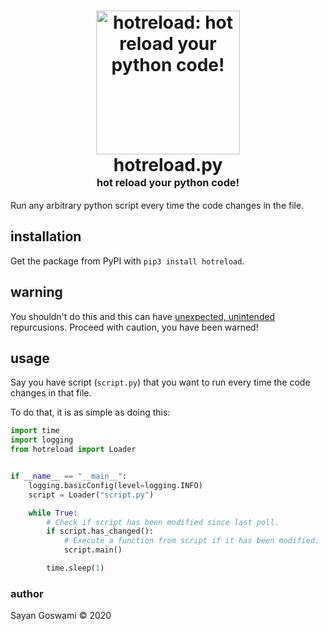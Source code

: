 <h1 align="center">
    <img src="https://raw.githubusercontent.com/say4n/hotreload/master/assets/hotreload.py.svg"
    style="background-color:rgba(0,0,0,0);" height=230 alt="hotreload: hot reload your python code!">
    <br>
    hotreload.py
    <br>
    <sup><sub><sup>hot reload your python code!</sup></sub></sup>
    <br>
</h1>

Run any arbitrary python script every time the code changes in the file.

## installation

Get the package from PyPI with `pip3 install hotreload`.

## warning

You shouldn't do this and this can have [unexpected, unintended](https://news.ycombinator.com/item?id=23516018) repurcusions. Proceed with caution, you have been warned!

## usage

Say you have script (`script.py`) that you want to run every time the code
changes in that file.

To do that, it is as simple as doing this:

```python
import time
import logging
from hotreload import Loader


if __name__ == "__main__":
    logging.basicConfig(level=logging.INFO)
    script = Loader("script.py")

    while True:
        # Check if script has been modified since last poll.
        if script.has_changed():
            # Execute a function from script if it has been modified.
            script.main()

        time.sleep(1)
```

### author

Sayan Goswami &copy; 2020
